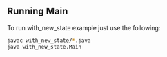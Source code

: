 ## Running Main

To run with_new_state example just use the following:

```bash
javac with_new_state/*.java
java with_new_state.Main
```